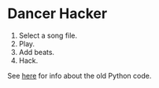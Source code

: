 # Dancer Hacker

1. Select a song file.
2. Play.
3. Add beats.
4. Hack.

See [here](./python/README.md) for info about the old Python code.
